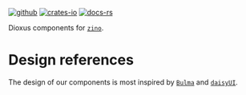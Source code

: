 [![github]](https://github.com/photino/zino)
[![crates-io]](https://crates.io/crates/zino-dioxus)
[![docs-rs]](https://docs.rs/zino-dioxus)

[github]: https://img.shields.io/badge/github-8da0cb?labelColor=555555&logo=github
[crates-io]: https://img.shields.io/badge/crates.io-fc8d62?labelColor=555555&logo=rust
[docs-rs]: https://img.shields.io/badge/docs.rs-66c2a5?labelColor=555555&logo=docs.rs

Dioxus components for [`zino`].

# Design references

The design of our components is most inspired by [`Bulma`] and [`daisyUI`].

[`zino`]: https://github.com/photino/zino
[`Bulma`]: https://bulma.io/
[`daisyUI`]: https://daisyui.com/


